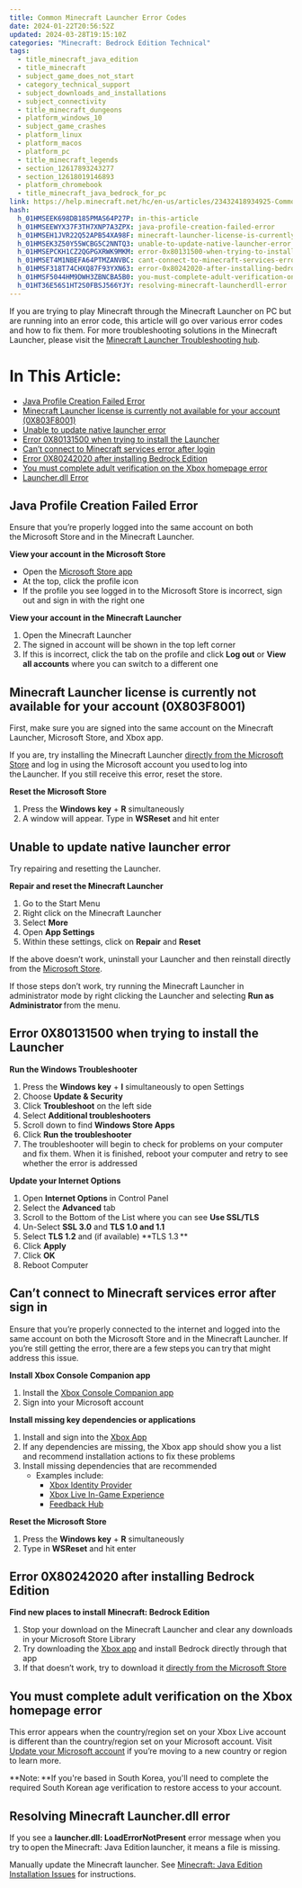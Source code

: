 ```yaml
---
title: Common Minecraft Launcher Error Codes
date: 2024-01-22T20:56:52Z
updated: 2024-03-28T19:15:10Z
categories: "Minecraft: Bedrock Edition Technical"
tags:
  - title_minecraft_java_edition
  - title_minecraft
  - subject_game_does_not_start
  - category_technical_support
  - subject_downloads_and_installations
  - subject_connectivity
  - title_minecraft_dungeons
  - platform_windows_10
  - subject_game_crashes
  - platform_linux
  - platform_macos
  - platform_pc
  - title_minecraft_legends
  - section_12617893243277
  - section_12618019146893
  - platform_chromebook
  - title_minecraft_java_bedrock_for_pc
link: https://help.minecraft.net/hc/en-us/articles/23432418934925-Common-Minecraft-Launcher-Error-Codes
hash:
  h_01HMSEEK698DB185PMAS64P27P: in-this-article
  h_01HMSEEWYX37F3TH7XNP7A3ZPX: java-profile-creation-failed-error
  h_01HMSEH1JVR22Q52APB54XA98F: minecraft-launcher-license-is-currently-not-available-for-your-account-0x803f8001
  h_01HMSEK3Z50Y55WCBG5C2NNTQ3: unable-to-update-native-launcher-error
  h_01HMSEPCKH1CZ2QGPGXRWK9MKM: error-0x80131500-when-trying-to-install-the-launcher
  h_01HMSET4M1NBEFA64PTMZANVBC: cant-connect-to-minecraft-services-error-after-sign-in
  h_01HMSF318T74CHXQ87F93YXN63: error-0x80242020-after-installing-bedrock-edition
  h_01HMSF5044HM9DWH3ZBNCBA5B0: you-must-complete-adult-verification-on-the-xbox-homepage-error
  h_01HT36E56S1HT2S0FBSJ566YJY: resolving-minecraft-launcherdll-error
---
```


If you are trying to play Minecraft through the Minecraft Launcher on PC but are running into an error code, this article will go over various error codes and how to fix them. For more troubleshooting solutions in the Minecraft Launcher, please visit the [Minecraft Launcher Troubleshooting hub](./Minecraft-Launcher-Support.md).

# In This Article:

- [Java Profile Creation Failed Error](https://minecrafthelp.zendesk.com/hc/en-us/articles/undefined#h_01HMSEEWYX37F3TH7XNP7A3ZPX)
- [Minecraft Launcher license is currently not available for your account (0X803F8001)](https://minecrafthelp.zendesk.com/hc/en-us/articles/undefined#h_01HMSEH1JVR22Q52APB54XA98F)
- [Unable to update native launcher error](https://minecrafthelp.zendesk.com/hc/en-us/articles/undefined#h_01HMSEK3Z50Y55WCBG5C2NNTQ3)
- [Error 0X80131500 when trying to install the Launcher](https://minecrafthelp.zendesk.com/hc/en-us/articles/undefined#h_01HMSEPCKH1CZ2QGPGXRWK9MKM)
- [Can’t connect to Minecraft services error after login](https://minecrafthelp.zendesk.com/hc/en-us/articles/undefined#h_01HMSET4M1NBEFA64PTMZANVBC)
- [Error 0X80242020 after installing Bedrock Edition](https://minecrafthelp.zendesk.com/hc/en-us/articles/undefined#h_01HMSF318T74CHXQ87F93YXN63)
- [You must complete adult verification on the Xbox homepage error](https://minecrafthelp.zendesk.com/hc/en-us/articles/undefined#h_01HMSF5044HM9DWH3ZBNCBA5B0)
- [Launcher.dll Error](#resolving-minecraft-launcherdll-error)

## Java Profile Creation Failed Error

Ensure that you’re properly logged into the same account on both the Microsoft Store and in the Minecraft Launcher.

**View your account in the Microsoft Store**

- Open the [Microsoft Store app](http://aka.ms/MSStoreHome)
- At the top, click the profile icon
- If the profile you see logged in to the Microsoft Store is incorrect, sign out and sign in with the right one

**View your account in the Minecraft Launcher**

1.  Open the Minecraft Launcher
2.  The signed in account will be shown in the top left corner
3.  If this is incorrect, click the tab on the profile and click **Log out** or **View all accounts** where you can switch to a different one

## Minecraft Launcher license is currently not available for your account (0X803F8001)

First, make sure you are signed into the same account on the Minecraft Launcher, Microsoft Store, and Xbox app.

If you are, try installing the Minecraft Launcher [directly from the Microsoft Store](https://aka.ms/NewMCLauncher) and log in using the Microsoft account you used to log into the Launcher. If you still receive this error, reset the store.

**Reset the Microsoft Store**

1.  Press the **Windows key** + **R** simultaneously
2.  A window will appear. Type in **WSReset** and hit enter

## Unable to update native launcher error

Try repairing and resetting the Launcher.

**Repair and reset the Minecraft Launcher**

1.  Go to the Start Menu 
2.  Right click on the Minecraft Launcher 
3.  Select **More**
4.  Open **App Settings**
5.  Within these settings, click on **Repair** and **Reset**

If the above doesn’t work, uninstall your Launcher and then reinstall directly from the [Microsoft Store](https://aka.ms/NewMCLauncher).

If those steps don’t work, try running the Minecraft Launcher in administrator mode by right clicking the Launcher and selecting **Run as Administrator** from the menu.

## Error 0X80131500 when trying to install the Launcher

**Run the Windows Troubleshooter**

1.  Press the **Windows key** + **I** simultaneously to open Settings
2.  Choose **Update & Security**
3.  Click **Troubleshoot** on the left side
4.  Select **Additional troubleshooters**
5.  Scroll down to find **Windows Store Apps**
6.  Click **Run the troubleshooter**
7.  The troubleshooter will begin to check for problems on your computer and fix them. When it is finished, reboot your computer and retry to see whether the error is addressed

**Update your Internet Options**

1.  Open **Internet Options** in Control Panel
2.  Select the **Advanced** tab
3.  Scroll to the Bottom of the List where you can see **Use SSL/TLS**
4.  Un-Select **SSL 3.0** and **TLS 1.0 and 1.1**
5.  Select **TLS 1.2** and (if available) **TLS 1.3 **
6.  Click **Apply**
7.  Click **OK**
8.  Reboot Computer

## Can’t connect to Minecraft services error after sign in

Ensure that you’re properly connected to the internet and logged into the same account on both the Microsoft Store and in the Minecraft Launcher. If you’re still getting the error, there are a few steps you can try that might address this issue.

**Install Xbox Console Companion app**

1.  Install the [Xbox Console Companion app](https://aka.ms/XboxConsoleCompanion)
2.  Sign into your Microsoft account

**Install missing key dependencies or applications**

1.  Install and sign into the [Xbox App](https://aka.ms/DLXboxApp)
2.  If any dependencies are missing, the Xbox app should show you a list and recommend installation actions to fix these problems
3.  Install missing dependencies that are recommended
    - Examples include:
      - [Xbox Identity Provider](https://aka.ms/XboxIdentityProvider)
      - [Xbox Live In-Game Experience](https://aka.ms/XboxLiveInGame)
      - [Feedback Hub](https://aka.ms/DLFeedbackHub)

**Reset the Microsoft Store**

1.  Press the **Windows key** + **R** simultaneously
2.  Type in **WSReset** and hit enter

## Error 0X80242020 after installing Bedrock Edition

**Find new places to install Minecraft: Bedrock Edition**

1.  Stop your download on the Minecraft Launcher and clear any downloads in your Microsoft Store Library
2.  Try downloading the [Xbox app](https://aka.ms/DLXboxApp) and install Bedrock directly through that app
3.  If that doesn’t work, try to download it [directly from the Microsoft Store](https://www.xbox.com/en-US/games/store/minecraft-for-windows/9NBLGGH2JHXJ/0010)

## You must complete adult verification on the Xbox homepage error

This error appears when the country/region set on your Xbox Live account is different than the country/region set on your Microsoft account. Visit [Update your Microsoft account](https://support.xbox.com/en-US/help/account-profile/manage-account/update-microsoft-account-country-region) if you’re moving to a new country or region to learn more.

**Note: **If you're based in South Korea, you'll need to complete the required South Korean age verification to restore access to your account.

## Resolving Minecraft Launcher.dll error

If you see a **launcher.dll: LoadErrorNotPresent** error message when you try to open the Minecraft: Java Edition launcher, it means a file is missing. 

Manually update the Minecraft launcher. See [Minecraft: Java Edition Installation Issues](../Minecraft-Java-Edition-Technical/System-Requirements-for-Minecraft-Java-Edition.md) for instructions.
